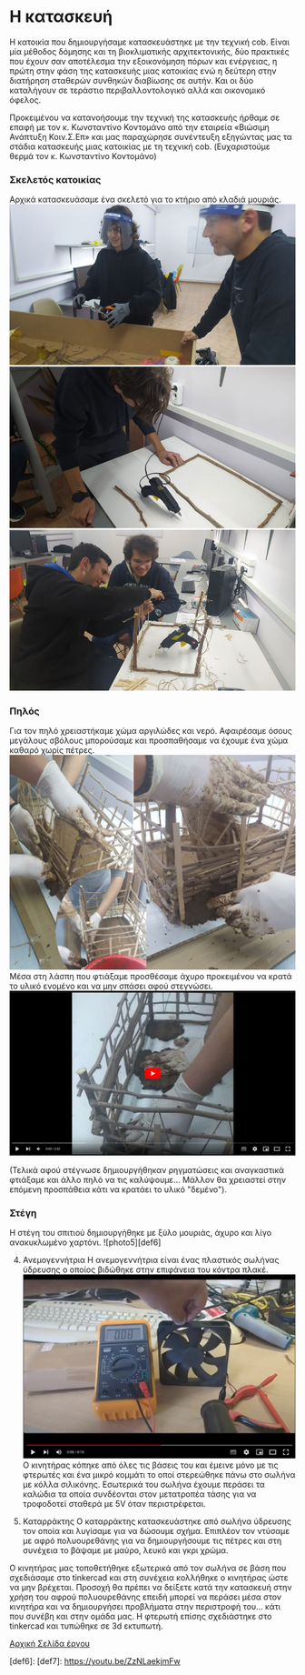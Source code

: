# Η κατασκευή

Η κατοικία που δημιουργήσαμε κατασκευάστηκε με την τεχνική cob. Είναι μία μέθοδος δόμησης και τη βιοκλιματικής αρχιτεκτονικής, δύο πρακτικές που έχουν σαν αποτέλεσμα την εξοικονόμηση πόρων και ενέργειας, η πρώτη στην φάση της κατασκευής μιας κατοικίας ενώ η δεύτερη στην διατήρηση σταθερών συνθηκών διαβίωσης σε αυτήν. Και οι δύο καταλήγουν σε τεράστιο περιβαλλοντολογικό αλλά και οικονομικό όφελος.

Προκειμένου να κατανοήσουμε την τεχνική της κατασκευής ήρθαμε σε επαφή με τον κ. Κωνσταντίνο Κοντομάνο από την εταιρεία «Βιώσιμη Ανάπτυξη Κοιν.Σ.Επ» και μας παραχώρησε συνέντευξη εξηγώντας μας τα στάδια κατασκευής μιας κατοικίας με τη τεχνική cob. 
(Ευχαριστούμε θερμά τον κ. Κωνσταντίνο Κοντομάνο)


### Σκελετός κατοικίας
Αρχικά κατασκευάσαμε ένα σκελετό για το κτήριο από κλαδιά μουριάς.
![photo1][def1]
![photo2][def2]
![photo3][def3]


### Πηλός
Για τον πηλό χρειαστήκαμε χώμα αργιλώδες και νερό. 
Αφαιρέσαμε όσους μεγάλους σβόλους μπορούσαμε και προσπαθήσαμε να έχουμε ένα χώμα καθαρό χωρίς πέτρες. 
![photo4][def5]
Μέσα στη λάσπη που φτιάξαμε προσθέσαμε άχυρο προκειμένου να κρατά το υλικό ενομένο και να μην σπάσει αφού στεγνώσει. 
[![!Κατασεκυή Cob](videoCob.png)][def4]

(Τελικά αφού στέγνωσε δημιουργήθηκαν ρηγματώσεις και αναγκαστικά φτιάξαμε και άλλο πηλό να τις καλύψουμε... Μάλλον θα χρειαστεί στην επόμενη προσπάθεια  κάτι να κρατάει το υλικό "δεμένο"). 

### Στέγη
Η στέγη του σπιτιού δημιουργήθηκε με ξύλο μουριάς, άχυρο και λίγο ανακυκλωμένο χαρτόνι.
![photo5][def6]


4. Ανεμογεννήτρια
Η ανεμογεννήτρια είναι ένας πλαστικός σωλήνας ύδρευσης ο οποίος βιδώθηκε στην επιφάνεια του κόντρα πλακέ. 
[![!Wind](videoWind.png)][def4]
Ο κινητήρας κόπηκε από όλες τις βάσεις του και έμεινε μόνο με τις φτερωτές και ένα μικρό κομμάτι το οποί στερεώθηκε πάνω στο σωλήνα με κόλλα σιλικόνης. Εσωτερικά του σωλήνα έχουμε περάσει τα καλώδια τα οποία συνδέονται στον μετατροπέα τάσης για να τροφοδοτεί σταθερά με 5V όταν περιστρέφεται. 

5. Καταρράκτης 
Ο καταρράκτης κατασκευάστηκε από σωλήνα ύδρευσης τον οποία και λυγίσαμε για να δώσουμε σχήμα. Επιπλέον τον ντύσαμε με αφρό πολυουρεθάνης για να δημιουργήσουμε τις πέτρες και στη συνέχεια το βάψαμε με μαύρο, λευκό και γκρι χρώμα.  

Ο κινητήρας μας τοποθετήθηκε εξωτερικά από τον σωλήνα σε βάση που σχεδιάσαμε στο tinkercad και στη συνέχεια κολλήθηκε ο κινητήρας ώστε να μην βρέχεται. Προσοχή θα πρέπει να δείξετε κατά την κατασκευή στην χρήση του αφρού πολυουρεθάνης επειδή μπορεί να περάσει μέσα στον κινητήρα και να δημιουργήσει προβλήματα στην περιστροφή του… κάτι που συνέβη και στην ομάδα μας. 
Η φτερωτή επίσης σχεδιάστηκε στο tinkercad και τυπώθηκε σε 3d εκτυπωτή. 


[Αρχική Σελίδα έργου][def]



[def]: https://github.com/stegiepistimwn/cobitospito
[def1]: s7.jpg
[def2]: s6.jpg
[def3]: s5.jpg
[def4]: https://youtu.be/EUUIgWW2EL8
[def5]: cob1.jpg
[def6]: 
[def7]: https://youtu.be/ZzNLaekjmFw